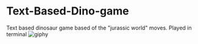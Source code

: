 # Text-Based-Dino-game
Text based dinosaur game based of the "jurassic world" moves. Played in terminal
![giphy](https://github.com/Swenyee14/Text-Based-Dino-game/assets/120029812/b0221cc6-6fb3-4659-a0c4-80faf244c05f)
